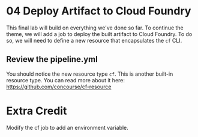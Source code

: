 # 04 Deploy Artifact to Cloud Foundry

This final lab will build on everything we've done so far.  To continue the theme, we will add a job to deploy the built artifact to Cloud Foundry.  To do so, we will need to define a new resource that encapsulates the `cf` CLI.

## Review the pipeline.yml

You should notice the new resource type `cf`.  This is another built-in resource type.  You can read more about it here: https://github.com/concourse/cf-resource






# Extra Credit

Modify the cf job to add an environment variable.